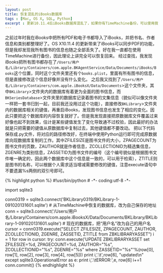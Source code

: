 ```yaml
---
layout: post
title: 恢复混乱的iBooks数据库
tags : [Mac, OS X, SQL, Python]
excerpt : 更新10.11.4后iBooks数据库混乱了，如果你有TimeMachine备份，可以使用我的脚本恢复
---
```


之前过年时我在iBooks中把所有PDF和电子书都导入了iBooks，并把书名、作者信息和类别都整理好了。OS X10.11.4 的更新带来了iBooks可以同步PDF的功能，但是我却发现我所有图书的信息也随之全部丢失了。好在我一直都在使用TimeMachine进行备份，因此理论上讲完全可以恢复回来。
经过查找，我发现iBooks把所有图书都存在了<code>/Users/用户名/Library/Containers/com.apple.BKAgentService/Data/Documents/iBooks/Books</code>这个位置，同时这个文件夹里还有个<code>books.plist</code>，里面有所有图书的信息，但是直接修改这个信息好像并没有什么变化。
之后我又找到了<code>/Users/用户名/Library/Containers/com.apple.iBooksX/Data/Documents</code>>这个文件夹，其中<code>BKLibrary</code>>文件夹内的数据库有着更为全面的图书信息，而<code>BKSeriesDatabase</code>>文件夹里的数据库记录着图书的文集信息（貌似可以像文件夹一样把一套书归到一起，目前我还没用过这个功能），直接修改<code>BKLibrary</code>>文件夹内的数据库相关的键值，再重启iBooks，发现图书信息也发生了相应的变化。因此只要把这个数据库的内容恢复就好了。但是我发现直接把原数据库文件覆盖过来好像也起不到效果，估计是某些键值发生了变化导致通不过校验，因此最好的办法就是只把需要的键值从原数据库中复制过去，其他键值都不要改动。
把以下代码保存成.py文件，将对应的路径修改好，在终端中使用Python运行即可完成原数据库向现数据库复制的工作。其中ZFILESIZE是图书文件的大小，ZPAGECOUNT为图书文件的页数，ZAUTHOR就是作者信息，ZCOLLECTIONID为精选集信息，ZGENRE为类别信息，ZASSETID为图书文件的编号（这个编号貌似是根据图书文件唯一确定的，因此两个数据库中这个信息是一致的，可以用于检索），ZTITLE则是图书的名称，可以根据个人需求适当增减需要修改的键值，注意execute语句中不要遗漏%s两侧的双引号即可。

<link rel="stylesheet" href="{{ site.baseurl }}\_sass\_highlights.scss">
{% highlight python %}
#!usr/bin/python
# -*- coding:utf-8 -*-

import sqlite3

conn0319 = sqlite3.connect('BKLibrary0319/BKLibrary-1-091020131601.sqlite')		# 从TimeMachine中恢复的数据库，改为自己保存的地址
conn = sqlite3.connect('/Users/用户名/Library/Containers/com.apple.iBooksX/Data/Documents/BKLibrary/BKLibrary-1-091020131601.sqlite')		# 现在的数据库，把“用户名”改为自己的用户名
cursor = conn0319.execute("SELECT ZFILESIZE, ZPAGECOUNT, ZAUTHOR, ZCOLLECTIONID, ZGENRE, ZASSETID, ZTITLE from ZBKLIBRARYASSET")
i = 1
for row in cursor:
	try:
		conn.execute('UPDATE ZBKLIBRARYASSET set ZFILESIZE=%d, ZPAGECOUNT=%d, ZAUTHOR="%s", ZCOLLECTIONID="%s", ZGENRE="%s" where ZASSETID="%s"'%(row[0], row[1], row[2], row[3], row[4], row[5]))
		print i,'.\t',row[6], "updated\n"
	except sqlite3.OperationalError as e:
		print i,'.\tERROR:',e, row[6]
	i+=1
conn.commit()
{% endhighlight %}


